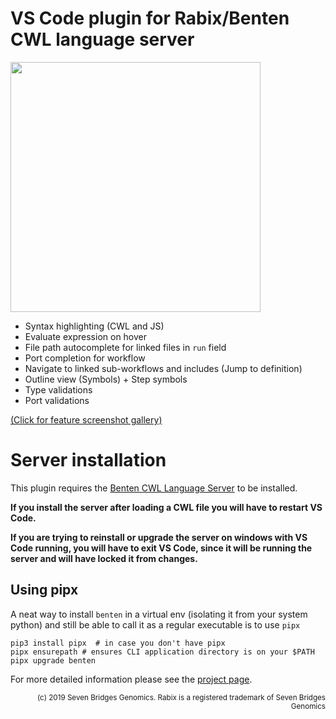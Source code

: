 # VS Code plugin for Rabix/Benten CWL language server

<img height="400px" src="https://raw.githubusercontent.com/rabix/benten/master/media/2019.12.03/full-window.png"></img>

- Syntax highlighting (CWL and JS)
- Evaluate expression on hover
- File path autocomplete for linked files in `run` field
- Port completion for workflow
- Navigate to linked sub-workflows and includes (Jump to definition)
- Outline view (Symbols) + Step symbols
- Type validations
- Port validations

[(Click for feature screenshot gallery)](https://github.com/rabix/benten/blob/master/docs/features.md)


# Server installation

This plugin requires the [Benten CWL Language Server](https://github.com/rabix/benten) to be installed.

**If you install the server after loading a CWL file you will have to
restart VS Code.**

**If you are trying to reinstall or upgrade the server on windows with
VS Code running, you will have to exit VS Code, since it will be running
the server and will have locked it from changes.**

## Using pipx

A neat way to install `benten` in a virtual env (isolating it from your
system python) and still be able to call it as a regular executable is
to use `pipx`

```
pip3 install pipx  # in case you don't have pipx
pipx ensurepath # ensures CLI application directory is on your $PATH
pipx upgrade benten
```

For more detailed information please see the [project page](https://github.com/rabix/benten).

<div align="right">
<sub>(c) 2019 Seven Bridges Genomics. Rabix is a registered trademark of Seven Bridges Genomics</sub>
</div>
